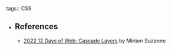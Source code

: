 tags:: CSS

- ## References
	- [2022 12 Days of Web: Cascade Layers](https://12daysofweb.dev/2022/cascade-layers/) by Miriam Suzanne